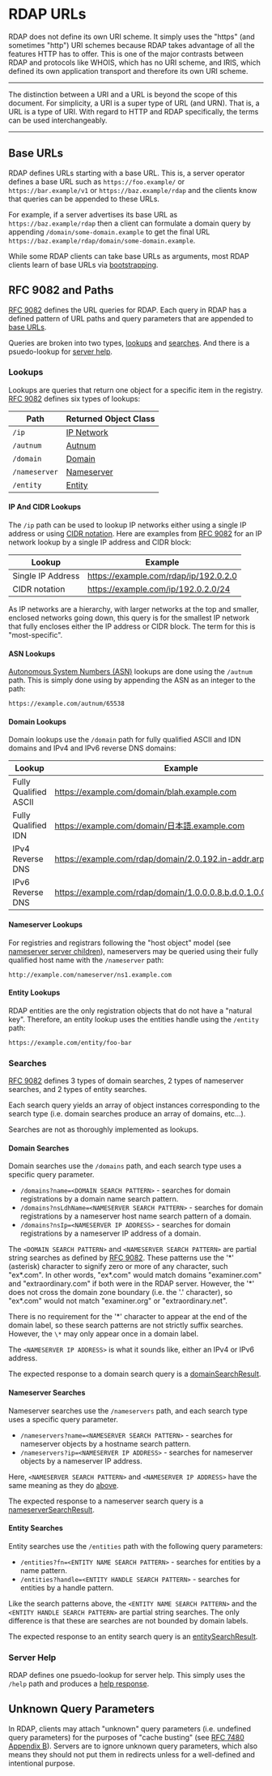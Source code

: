 # RDAP URLs

RDAP does not define its own URI scheme. It simply uses the "https" (and sometimes "http") URI schemes because
RDAP takes advantage of all the features HTTP has to offer. This is one of the major contrasts between RDAP and
protocols like WHOIS, which has no URI scheme, and IRIS, which defined its own application transport and therefore
its own URI scheme.

---

The distinction between a URI and a URL is beyond the scope of this document. For simplicity, a URI is a super type of 
URL (and URN). That is, a URL is a type of URI. With regard to HTTP and RDAP specifically, the terms can be
used interchangeably.

---

## Base URLs

RDAP defines URLs starting with a base URL. This is, a server operator defines a base URL such as
`https://foo.example/` or `https://bar.example/v1` or `https://baz.example/rdap` and the clients know
that queries can be appended to these URLs.

For example, if a server advertises its base URL as `https://baz.example/rdap` then a client can formulate
a domain query by appending `/domain/some-domain.example` to get the final URL `https://baz.example/rdap/domain/some-domain.example`.

While some RDAP clients can take base URLs as arguments, most RDAP clients learn of base URLs via
[bootstrapping](../bootstrapping/index.md).

## RFC 9082 and Paths

[RFC 9082](https://datatracker.ietf.org/doc/html/rfc9082) defines the URL queries for RDAP. Each query in RDAP has a defined
pattern of URL paths and query parameters that are appended to [base URLs](#base-urls).

Queries are broken into two types, [lookups](#lookups) and [searches](#searches). And there is a psuedo-lookup for [server help](#server-help).

### Lookups

Lookups are queries that return one object for a specific item in the registry.
[RFC 9082](https://datatracker.ietf.org/doc/html/rfc9082) defines six types of lookups:

| Path          | Returned Object Class                      |
| ------------- | ------------------------------------------ |
| `/ip`         | [IP Network](object_classes.md#ip-network) |
| `/autnum`     | [Autnum](object_classes.md#autnum)         |
| `/domain`     | [Domain](object_classes.med#domain)        |
| `/nameserver` | [Nameserver](object_classes.md#nameserver) |
| `/entity`     | [Entity](object_classes.md#entity)         |

#### IP And CIDR Lookups

The `/ip` path can be used to lookup IP networks either using a single IP address or using [CIDR notation](https://datatracker.ietf.org/doc/html/rfc4632).
Here are examples from [RFC 9082](https://datatracker.ietf.org/doc/html/rfc9082#name-ip-network-path-segment-spe) for an IP network
lookup by a single IP address and CIDR block:

| Lookup            | Example                               |
| ----------------- | ------------------------------------- |
| Single IP Address | https://example.com/rdap/ip/192.0.2.0 |
| CIDR notation     | https://example.com/ip/192.0.2.0/24   |

As IP networks are a hierarchy, with larger networks at the top and smaller, enclosed networks going down, this query is for the
smallest IP network that fully encloses either the IP address or CIDR block. The term for this is "most-specific".

#### ASN Lookups

[Autonomous System Numbers (ASN)](https://datatracker.ietf.org/doc/html/rfc1930) lookups are done using the `/autnum` path. This
is simply done using by appending the ASN as an integer to the path:

~~~
https://example.com/autnum/65538
~~~

#### Domain Lookups

Domain lookups use the `/domain` path for fully qualified ASCII and IDN domains and IPv4 and IPv6 reverse DNS domains:

| Lookup                | Example                                                          |
| --------------------- | ---------------------------------------------------------------- |
| Fully Qualified ASCII | https://example.com/domain/blah.example.com                      |
| Fully Qualified IDN   | https://example.com/domain/日本語.example.com                    |
| IPv4 Reverse DNS      | https://example.com/rdap/domain/2.0.192.in-addr.arpa             |
| IPv6 Reverse DNS      | https://example.com/rdap/domain/1.0.0.0.8.b.d.0.1.0.0.2.ip6.arpa |

#### Nameserver Lookups

For registries and registrars following the "host object" model (see [nameserver server children](object_classes.html#nameserver-children)), nameservers
may be queried using their fully qualified host name with the `/nameserver` path:

~~~
http://example.com/nameserver/ns1.example.com
~~~

#### Entity Lookups

RDAP entities are the only registration objects that do not have a "natural key". Therefore, an entity
lookup uses the entities handle using the `/entity` path:

~~~
https://example.com/entity/foo-bar
~~~

### Searches

[RFC 9082](https://datatracker.ietf.org/doc/html/rfc9082#name-search-path-segment-specifi) defines 3 types of domain searches,
2 types of nameserver searches, and 2 types of entity searches.

Each search query yields an array of object instances corresponding to the search type (i.e. domain searches produce an
array of domains, etc...).

Searches are not as thoroughly implemented as lookups.

#### Domain Searches

Domain searches use the `/domains` path, and each search type uses a specific query parameter.

* `/domains?name=<DOMAIN SEARCH PATTERN>` - searches for domain registrations by a domain name search pattern.
* `/domains?nsLdhName=<NAMESERVER SEARCH PATTERN>` - searches for domain registrations by a nameserver host name search pattern of a domain.
* `/domains?nsIp=<NAMESERVER IP ADDRESS>` - searches for domain registrations by a nameserver IP address of a domain.

The `<DOMAIN SEARCH PATTERN>` and `<NAMESERVER SEARCH PATTERN>` are partial string searches as defined by 
[RFC 9082](https://datatracker.ietf.org/doc/html/rfc9082#name-partial-string-searching). These patterns use the '\*' (asterisk) character
to signify zero or more of any character, such "ex\*.com". In other words, "ex\*.com" would match domains "examiner.com" and "extraordinary.com"
if both were in the RDAP server. However, the '\*' does not cross the domain zone boundary (i.e. the '.' character), so "ex\*.com" would not
match "examiner.org" or "extraordinary.net".

There is no requirement for the '\*' character to appear at the end of the domain label, so these search patterns are not strictly suffix
searches. However, the `\*` may only appear once in a domain label.

The `<NAMESERVER IP ADDRESS>` is what it sounds like, either an IPv4 or IPv6 address.

The expected response to a domain search query is a [domainSearchResult](search_responses.md#domain-search-results).

#### Nameserver Searches

Nameserver searches use the `/nameservers` path, and each search type uses a specific query parameter.

* `/nameservers?name=<NAMESERVER SEARCH PATTERN>` - searches for nameserver objects by a hostname search pattern.
* `/nameservers?ip=<NAMESERVER IP ADDRESS>` - searches for nameserver objects by a nameserver IP address.

Here, `<NAMESERVER SEARCH PATTERN>` and `<NAMESERVER IP ADDRESS>` have the same meaning as they do [above](#domain-searches).

The expected response to a nameserver search query is a [nameserverSearchResult](search_responses.md#nameserver-search-results).

#### Entity Searches

Entity searches use the `/entities` path with the following query parameters:

* `/entities?fn=<ENTITY NAME SEARCH PATTERN>` - searches for entities by a name pattern.
* `/entities?handle=<ENTITY HANDLE SEARCH PATTERN>` - searches for entities by a handle pattern.

Like the search patterns above, the `<ENTITY NAME SEARCH PATTERN>` and the `<ENTITY HANDLE SEARCH PATTERN>` are partial string
searches. The only difference is that these are searches are not bounded by domain labels.

The expected response to an entity search query is an [entitySearchResult](search_responses.md#entity-search-results).

### Server Help

RDAP defines one psuedo-lookup for server help. This simply uses the `/help` path and produces a [help response](server_help.md).

## Unknown Query Parameters

In RDAP, clients may attach "unknown" query parameters (i.e. undefined query parameters) for the purposes of "cache busting"
(see [RFC 7480 Appendix B](https://datatracker.ietf.org/doc/html/rfc7480#appendix-B)). Servers are to ignore unknown query
parameters, which also means they should not put them in redirects unless for a well-defined and intentional purpose.
